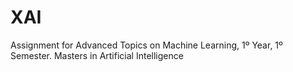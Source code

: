 # XAI
Assignment for Advanced Topics on Machine Learning, 1º Year, 1º Semester. Masters in Artificial Intelligence
